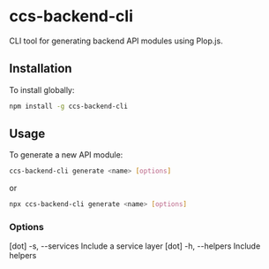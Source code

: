 # ccs-backend-cli

CLI tool for generating backend API modules using Plop.js.

## Installation

To install globally:

```bash
npm install -g ccs-backend-cli
```

## Usage

To generate a new API module:

```bash
ccs-backend-cli generate <name> [options]
```

or

```bash
npx ccs-backend-cli generate <name> [options]
```

### Options

[dot] -s, --services Include a service layer
[dot] -h, --helpers Include helpers